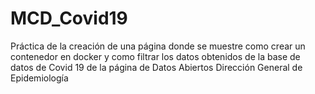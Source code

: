 # MCD_Covid19
Práctica de la creación de una página donde se muestre como crear un contenedor en docker y como filtrar los datos obtenidos de la base de datos de Covid 19 de la página de Datos Abiertos Dirección General de Epidemiología
